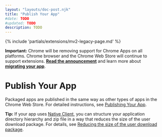```yaml
---
layout: "layouts/doc-post.njk"
title: "Publish Your App"
#date: TODO
#updated: TODO
description: TODO
---
```


{% include 'partials/extensions/mv2-legacy-page.md' %}

<div class="aside aside--caution"><b>Important:</b> Chrome will be removing support for Chrome Apps on all platforms. Chrome browser and the Chrome Web Store will continue to support extensions. <a href="https://blog.chromium.org/2020/01/moving-forward-from-chrome-apps.html"><strong>Read the announcement</strong></a> and learn more about <a href="https://developer.chrome.com/apps/migration"><strong>migrating your app</strong></a>.</div>

# Publish Your App

Packaged apps are published in the same way as other types of apps in the Chrome Web Store. For
detailed instructions, see [Publishing Your App][3].

**Tip:** If your app uses [Native Client][4], you can structure your application directory hierarchy
and zip file in a way that reduces the size of the user download package. For details, see [Reducing
the size of the user download package][5].

[1]: https://blog.chromium.org/2020/01/moving-forward-from-chrome-apps.html
[2]: https://developer.chrome.com/apps/migration
[3]: https://developers.google.com/chrome/web-store/docs/publish
[4]: https://developers.google.com/native-client/
[5]: https://developers.google.com/native-client/dev/devguide/distributing#multi-platform-zip
